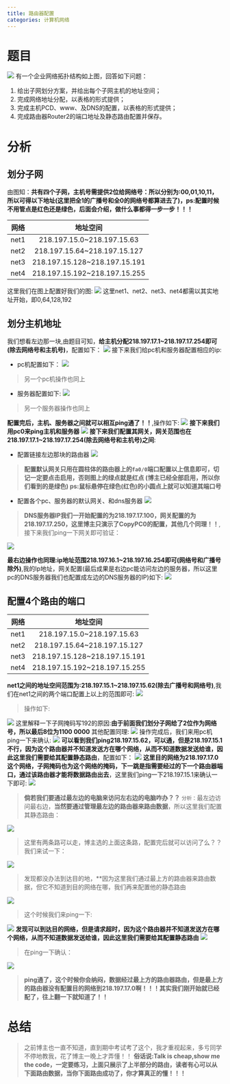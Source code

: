 ```yaml
---
title: 路由器配置
categories: 计算机网络
---
```

# 题目
![](路由器配置/1.png)
有一个企业网络拓扑结构如上图，回答如下问题：
1. 给出子网划分方案，并给出每个子网主机的地址空间；
2. 完成网络地址分配，以表格的形式提供；
3. 完成主机PCD、www、及DNS的配置，以表格的形式提供；
4. 完成路由器Router2的端口地址及静态路由配置并保存。

# 分析
## 划分子网
由图知：**共有四个子网，主机号需提供2位给网络号：所以分别为:00,01,10,11，所以可得以下地址(这里把全1的广播号和全0的网络号都算进去了)，ps:配置时候不用管点是红色还是绿色，后面会介绍，做什么事都得一步一步！！！**

| 网络       | 地址空间 |
| ------------- |:-------------:|
| net1      | 218.197.15.0~218.197.15.63 |
| net2      | 218.197.15.64~218.197.15.127|
| net3      | 218.197.15.128~218.197.15.191 |
|net4       | 218.197.15.192~218.197.15.255  | 
这里我们在图上配置好我们的图:
![](路由器配置/2.png)
这里net1、net2、net3、net4都需以其实地址开始，即0,64,128,192

## 划分主机地址
我们想看左边那一块,由题目可知，**给主机分配218.197.17.1~218.197.17.254即可(除去网络号和主机号)**，配置如下：
![](路由器配置/3.png)
接下来我们给pc机和服务器配置相应的ip:
- pc机配置如下：
![](路由器配置/4.png)
> 另一个pc机操作也同上

- 服务器配置如下:
![](路由器配置/5.png)
> 另一个服务器操作也同上

**配置完后，主机、服务器之间就可以相互ping通了！！**,操作如下:
![](路由器配置/6.png)
**接下来我们用pc0来ping主机和服务器**
![](路由器配置/7.png)
**接下来我们配置其网关，网关范围也在218.197.17.1~218.197.17.254(除去网络号和主机号)之间**:
- 配置链接左边那块的路由器
![](路由器配置/11.png)
>  **配置默认网关只用在圆柱体的路由器上的`fa0/0`端口配置以上信息即可，切记一定要点击启用，否则图上的绿点就是红点 (博主已经全部启用，所以你们看到的是绿色) ps:鼠标悬停在绿色(红色)的小圆点上就可以知道其端口号**

- 配置各个pc、服务器的默认网关、和dns服务器
![](路由器配置/12.png)
>**DNS服务器IP我们一开始配置的为218.197.17.100，网关配置的为218.197.17.250，这里博主只演示了CopyPC0的配置，其他几个同理！！**,接下来我们ping一下网关即可验证：

![](路由器配置/13.png)

**最右边操作也同理:ip地址范围218.197.16.1~218.197.16.254即可(网络号和广播号除外)**,我的Ip地址，网关配置(最后成果是右边pc能访问左边的服务器，所以这里pc的DNS服务器我们也配置成左边的DNS服务器的IP)如下:
![](路由器配置/14.png)
## 配置4个路由的端口

| 网络       | 地址空间 |
| ------------- |:-------------:|
| net1      | 218.197.15.0~218.197.15.63 |
| net2      | 218.197.15.64~218.197.15.127|
| net3      | 218.197.15.128~218.197.15.191 |
|net4       | 218.197.15.192~218.197.15.255  | 
**net1之间的地址空间范围为:218.197.15.1~218.197.15.62(除去广播号和网络号)**,我们在net1之间的两个端口配置上以上的范围即可:
![](路由器配置/15.png)
> 操作如下:

![](路由器配置/16.png)
这里解释一下子网掩码写192的原因:**由于前面我们划分子网给了2位作为网络号，所以最后8位为1100 0000**
其他配置同理:
![](路由器配置/17.png)
操作完成后，我们来用pc机ping一下来确认:
![](路由器配置/18.png)
**可以看到我们ping218.197.15.62，可以通，但是218.197.15.1不行，因为这个路由器并不知道发送方在哪个网络，从而不知道数据发送给谁，因此这里我们需要给其配置静态路由**，配置如下：
![](路由器配置/19.png)
**这里目的网络为218.197.17.0这个网络，子网掩码也为这个网络的掩码，下一跳是指需要经过的下一个路由器端口，通过该路由器才能将数据路由出去**，这里我们ping一下218.197.15.1来确认一下即可:
![](路由器配置/20.png)
> **倘若我们要通过最左边的电脑来访问左右边的电脑咋办？？**
> `分析：`最左边访问最右边，**当然要通过管理最左边的路由器来路由数据**，所以这里我们配置其静态路由：

![](路由器配置/21.png)
> 这里有两条路可以走，博主选的上面这条路，配置完后就可以访问了么？？我们来试一下：

![](路由器配置/22.png)
> 发现都没办法到达目的地，**因为这里我们通过最上方的路由器来路由数据，但它不知道到目的网络在哪，我们再来配置他的静态路由

![](路由器配置/23.png)
> 这个时候我们来ping一下:

![](路由器配置/24.png)
**发现可以到达目的网络，但是请求超时，因为这个路由器并不知道发送方在哪个网络，从而不知道数据发送给谁，因此这里我们需要给其配置静态路由**
![](路由器配置/25.png)
> 在ping一下确认：

![](路由器配置/26.png)
> **ping通了，这个时候你会纳闷，数据经过最上方的路由器路由，但是最上方的路由器没有配置目的网络到218.197.17.0啊！！！其实我们刚开始就已经配了，往上翻一下就知道了！！**

# 总结
> 之前博主也一直不知道，直到期中考试考了这个，我才重视起来，多亏同学不停地教我，花了博主一晚上才弄懂！！
> **俗话说:Talk is cheap,show me the code，一定要练习，上面只展示了上半部分的路由，读者有心可以从下面路由数据，当你下面路由成功了，你才算真正的懂！！！**


